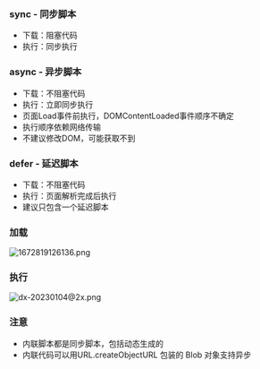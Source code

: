 ### sync - 同步脚本
- 下载：阻塞代码
- 执行：同步执行

### async - 异步脚本
- 下载：不阻塞代码
- 执行：立即同步执行
- 页面Load事件前执行，DOMContentLoaded事件顺序不确定
- 执行顺序依赖网络传输
- 不建议修改DOM，可能获取不到

### defer - 延迟脚本
- 下载：不阻塞代码
- 执行：页面解析完成后执行
- 建议只包含一个延迟脚本


### 加载

![1672819126136.png](https://note.youdao.com/yws/res/108/WEBRESOURCEec4c321250261e9324fdf00468279d8c)

### 执行
![dx-20230104@2x.png](https://note.youdao.com/yws/res/122/WEBRESOURCE773bedf0d276206d45fc284b0f0ebd7b)

### 注意
- 内联脚本都是同步脚本，包括动态生成的
- 内联代码可以用URL.createObjectURL 包装的 Blob 对象支持异步
